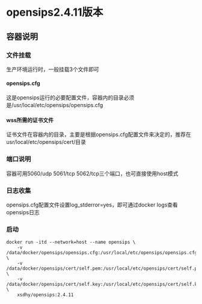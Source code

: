 # opensips2.4.11版本

## 容器说明
### 文件挂载
生产环境运行时，一般挂载3个文件即可
#### opensips.cfg 
这是opensips运行的必要配置文件，容器内的目录必须是/usr/local/etc/opensips/opensips.cfg
#### wss所需的证书文件
证书文件在容器内的目录，主要是根据opensips.cfg配置文件来决定的，推荐在usr/local/etc/opensips/cert/目录 

### 端口说明
容器可用5060/udp 5061/tcp 5062/tcp三个端口，也可直接使用host模式

### 日志收集
opensips.cfg配置文件设置log_stderror=yes，即可通过docker logs查看opensips日志

### 启动
```
docker run -itd --network=host --name opensips \
    -v /data/docker/opensips/opensips.cfg:/usr/local/etc/opensips/opensips.cfg \
    -v /data/docker/opensips/cert/self.pem:/usr/local/etc/opensips/cert/self.pem \
    -v /data/docker/opensips/cert/self.key:/usr/local/etc/opensips/cert/self.key \
    xsdhy/opensips:2.4.11
```
